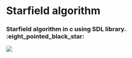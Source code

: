 <h1>Starfield algorithm</h1>
<h3>Starfield algorithm in c using SDL library. :eight_pointed_black_star:</h3>
<img src="https://user-images.githubusercontent.com/70543693/230701143-3ee853ee-a498-4e13-b20b-94e352770b0c.png">
